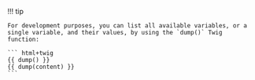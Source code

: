 !!! tip

    For development purposes, you can list all available variables, or a single variable, and their values, by using the `dump()` Twig function:

    ``` html+twig
    {{ dump() }}
    {{ dump(content) }}
    ```
